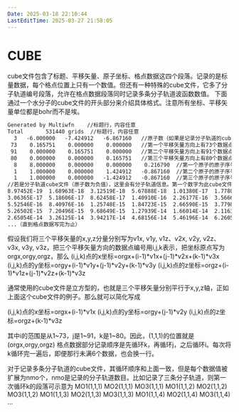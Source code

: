 ```yaml
---
Date: 2025-03-18 22:10:44
LastEditTime: 2025-03-27 21:58:05
---
```

# CUBE

cube文件包含了标题、平移矢量、原子坐标、格点数据这四个段落。记录的是标量数据，每个格点位置上只有一个数值。但还有一种特殊的cube文件，它多了分子轨道编号段落，允许在格点数据段落同时记录多条分子轨道波函数数值。
下面通过一个水分子的cube文件的开头部分来介绍具体格式。注意所有坐标、平移矢量单位都是bohr而不是埃。

```txt
Generated by Multiwfn    //标题行，内容任意
Total       531440 grids  //标题行，内容任意
  3   -6.000000   -7.424912   -6.867160   //原子数（如果是记录分子轨道的cube文件则原子数为负值）；格点数据原点的X/Y/Z坐标
 73    0.165751    0.000000    0.000000   //第一个平移矢量方向上有73个数据点；平移矢量x,y,z分量
 91    0.000000    0.165751    0.000000   //第二个平移矢量方向上有91个数据点；同上
 80    0.000000    0.000000    0.165751   //第三个平移矢量方向上有80个数据点；同上
  8    8.000000    0.000000    0.000000    0.216790  //第一个原子的原子序号（氧）；原子核的有效电荷数（等于实际计算时原子的电子数）；X/Y/Z坐标。注意在使用赝势的时候由于一部分内核电子和核电荷的效果被赝势所代替，因此原子核的有效电荷数将小于原子序数
  1    1.000000    0.000000    1.424912   -0.867160  //第二个原子的原子序号（氢）；同上
  1    1.000000    0.000000   -1.424912   -0.867160  //第三个原子的原子序号（氢）；同上
//若是分子轨道cube文件（原子数为负值），这里会有分子轨道信息。第一个数字为此cube文件包含的分子轨道的数目，接下来是每个分子轨道的序号。比如此处有一行3 1 5 7就代表cube文件含3个分子轨道，分别是1、5、7号MO。分子轨道信息内容中每10个数字换一行
8.97452E-19  1.68963E-18  3.12519E-18  5.67888E-18  1.01380E-17  1.77805E-17   //每个格点位置上的数值，每六个换一行，1PE13.5格式，后同。
3.06365E-17  5.18606E-17  8.62458E-17  1.40910E-16  2.26177E-16  3.56662E-16
5.52546E-16  8.40976E-16  1.25748E-15  1.84723E-15  2.66590E-15  3.77982E-15
5.26502E-15  7.20496E-15  9.68649E-15  1.27939E-14  1.66014E-14  2.11635E-14
2.65054E-14  3.26125E-14  3.94217E-14  4.68156E-14  5.46196E-14  6.26051E-14
...（直到格点数据写完为止）
```

假设我们将三个平移矢量的x,y,z分量分别写为v1x, v1y, v1z、v2x, v2y, v2z、v3x, v3y, v3z，把三个平移矢量方向的数据点编号用i,j,k表示，把坐标原点写为orgx,orgy,orgz，那么
(i,j,k)点的x坐标=orgx+(i-1)*v1x+(j-1)*v2x+(k-1)*v3x
(i,j,k)点的y坐标=orgy+(i-1)*v1y+(j-1)*v2y+(k-1)*v3y
(i,j,k)点的z坐标=orgz+(i-1)*v1z+(j-1)*v2z+(k-1)*v3z

通常使用的cube文件是立方型的，也就是三个平移矢量分别平行于x,y,z轴，正如上面这个cube文件的例子。那么就可以简化写成

(i,j,k)点的x坐标=orgx+(i-1)*v1x
(i,j,k)点的y坐标=orgy+(j-1)*v2y
(i,j,k)点的z坐标=orgz+(k-1)*v3z

其中i的范围是从1~73，j是1~91，k是1~80。因此，(1,1,1)的位置就是(orgx,orgy,orgz)
格点数据部分记录顺序是先循环k，再循环j，之后循环i。每次将k循环完一遍后，即便那行未满6个数据，也会换一行。

对于记录多条分子轨道的cube文件，其循环顺序和上面一致，但是每个数据值被扩展为nmo个，nmo是记录的分子轨道数目。比如记录了三条分子轨道，则第一次循环k的段落可示意为
MO1(1,1,1) MO2(1,1,1) MO3(1,1,1) MO1(1,1,2) MO2(1,1,2) MO3(1,1,2)
MO1(1,1,3) MO2(1,1,3) MO3(1,1,3) MO1(1,1,4) MO2(1,1,4) MO3(1,1,4)
...
